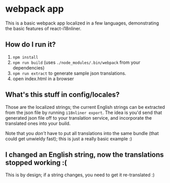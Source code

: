 # webpack app

This is a basic webpack app localized in a few languages, demonstrating
the basic features of react-i18nliner.

## How do I run it?

1. `npm install`
2. `npm run build` (uses `./node_modules/.bin/webpack` from your dependencies)
3. `npm run extract` to generate sample json translations.
4. open index.html in a browser

## What's this stuff in config/locales?

Those are the localized strings; the current English strings can be
extracted from the json file by running `i18nliner export`. The idea is
you'd send that generated json file off to your translation service,
and incorporate the translated ones into your build.

Note that you *don't* have to put all translations into the same bundle
(that could get unwieldy fast); this is just a really basic example :)

## I changed an English string, now the translations stopped working :(

This is by design; if a string changes, you need to get it
re-translated :)
